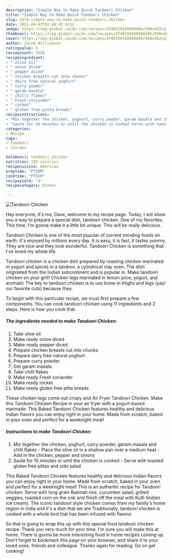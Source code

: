 ```yaml
---
description: "Simple Way to Make Quick Tandoori Chicken"
title: "Simple Way to Make Quick Tandoori Chicken"
slug: 2474-simple-way-to-make-quick-tandoori-chicken
date: 2021-06-03T02:48:42.613Z
image: https://img-global.cpcdn.com/recipes/47d0159166686d4b/680x482cq70/tandoori-chicken-recipe-main-photo.jpg
thumbnail: https://img-global.cpcdn.com/recipes/47d0159166686d4b/680x482cq70/tandoori-chicken-recipe-main-photo.jpg
cover: https://img-global.cpcdn.com/recipes/47d0159166686d4b/680x482cq70/tandoori-chicken-recipe-main-photo.jpg
author: Jared Williamson
ratingvalue: 5
reviewcount: 3358
recipeingredient:
- " olive oil"
- " onion diced"
- " pepper diced"
- " chicken breasts cut into chunks"
- " dairy free natural yoghurt"
- " curry powder"
- " garam masala"
- " chilli flakes"
- " Fresh coriander"
- " rocket"
- " gluten free pitta breads"
recipeinstructions:
- "Mix together the chicken, yoghurt, curry powder, garam masala and chilli flakes Place the olive oil in a shallow pan over a medium heat Add in the chicken, pepper and onions"
- "Saute for 10 minutes or until the chicken is cooked Serve with toasted gluten free pittas and side salad"
categories:
- Recipe
tags:
- tandoori
- chicken

katakunci: tandoori chicken 
nutrition: 192 calories
recipecuisine: American
preptime: "PT28M"
cooktime: "PT51M"
recipeyield: "3"
recipecategory: Dinner

---
```



![Tandoori Chicken](https://img-global.cpcdn.com/recipes/47d0159166686d4b/680x482cq70/tandoori-chicken-recipe-main-photo.jpg)

Hey everyone, it's me, Dave, welcome to my recipe page. Today, I will show you a way to prepare a special dish, tandoori chicken. One of my favorites. This time, I'm gonna make it a little bit unique. This will be really delicious.

Tandoori Chicken is one of the most popular of current trending foods on earth. It's enjoyed by millions every day. It is easy, it is fast, it tastes yummy. They are nice and they look wonderful. Tandoori Chicken is something that I've loved my whole life.

Tandoori chicken is a chicken dish prepared by roasting chicken marinated in yogurt and spices in a tandoor, a cylindrical clay oven. The dish originated from the Indian subcontinent and is popular in. Make tandoori chicken on your grill! Chicken legs marinated in lemon juice, yogurt, and aromatic The key to tandoori chicken is to use bone-in thighs and legs (yay! our favorite cuts) because they.


To begin with this particular recipe, we must first prepare a few components. You can cook tandoori chicken using 11 ingredients and 2 steps. Here is how you cook that.

<!--inarticleads1-->

##### The ingredients needed to make Tandoori Chicken:

1. Take  olive oil
1. Make ready  onion diced
1. Make ready  pepper diced
1. Prepare  chicken breasts cut into chunks
1. Prepare  dairy free natural yoghurt
1. Prepare  curry powder
1. Get  garam masala
1. Take  chilli flakes
1. Make ready  Fresh coriander
1. Make ready  rocket
1. Make ready  gluten free pitta breads


These chicken legs come out crispy and Air Fryer Tandoori Chicken. Make this Tandoori Chicken Recipe in your air fryer with a yogurt-based marinade. This Baked Tandoori Chicken features healthy and delicious Indian flavors you can enjoy right in your home. Made from scratch, baked in your oven and perfect for a weeknight meal! 

<!--inarticleads2-->

##### Instructions to make Tandoori Chicken:

1. Mix together the chicken, yoghurt, curry powder, garam masala and chilli flakes - Place the olive oil in a shallow pan over a medium heat - Add in the chicken, pepper and onions
1. Saute for 10 minutes or until the chicken is cooked - Serve with toasted gluten free pittas and side salad


This Baked Tandoori Chicken features healthy and delicious Indian flavors you can enjoy right in your home. Made from scratch, baked in your oven and perfect for a weeknight meal! This is an authentic recipe for Tandoori chicken. Serve with long grain Basmati rice, cucumber salad, grilled veggies, roasted corn on the cob and finish off the meal with Kulfi (Indian ice cream). The iconic tandoori style chicken comes from my family&#39;s home region in India and it&#39;s a dish that we are Traditionally, tandoori chicken is cooked with a whole bird that has been infused with flavour. 

So that is going to wrap this up with this special food tandoori chicken recipe. Thank you very much for your time. I'm sure you will make this at home. There is gonna be more interesting food in home recipes coming up. Don't forget to bookmark this page on your browser, and share it to your loved ones, friends and colleague. Thanks again for reading. Go on get cooking!
